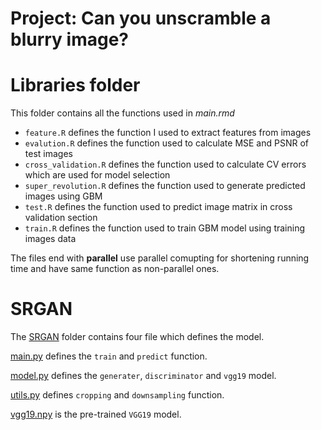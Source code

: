 # Project: Can you unscramble a blurry image? 

# Libraries folder
This folder contains all the functions used in *main.rmd*
+ `feature.R` defines the function I used to extract features from images
+ `evalution.R` defines the function used to calculate MSE and PSNR of test images
+ `cross_validation.R` defines the function used to calculate CV errors which are used for model selection
+ `super_revolution.R` defines the function used to generate predicted images using GBM
+ `test.R` defines the function used to predict image matrix in cross validation section
+ `train.R` defines the function used to train GBM model using training images data

The files end with **parallel** use parallel comupting for shortening running time and have same function as non-parallel ones.

# SRGAN
The [SRGAN](https://github.com/TZstatsADS/Spring2019-Proj3-grp12/tree/master/lib/SRGAN) folder contains four file which defines the model.

[main.py](https://github.com/TZstatsADS/Spring2019-Proj3-grp12/blob/master/lib/SRGAN/main.py) defines the `train` and `predict` function.

[model.py](https://github.com/TZstatsADS/Spring2019-Proj3-grp12/blob/master/lib/SRGAN/model.py) defines the `generater`, `discriminator` and `vgg19` model.

[utils.py](https://github.com/TZstatsADS/Spring2019-Proj3-grp12/blob/master/lib/SRGAN/utils.py) defines `cropping` and `downsampling` function.

[vgg19.npy](https://github.com/TZstatsADS/Spring2019-Proj3-grp12/blob/master/lib/SRGAN/vgg19.npy) is the pre-trained `VGG19` model.
